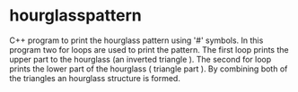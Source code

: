 # hourglasspattern
C++ program to print the hourglass pattern using '#' symbols. In this program two for loops are used to print the pattern. The first loop prints the upper part to the hourglass (an inverted triangle ).
The second for loop prints the lower part of the hourglass ( triangle part ). By combining both of the triangles an hourglass structure is formed.<br/>


